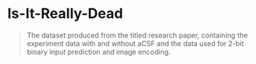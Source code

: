 # Is-It-Really-Dead

> The dataset produced from the titled research paper, containing the experiment data with and without aCSF and the data used for 2-bit binary input prediction and image encoding. 